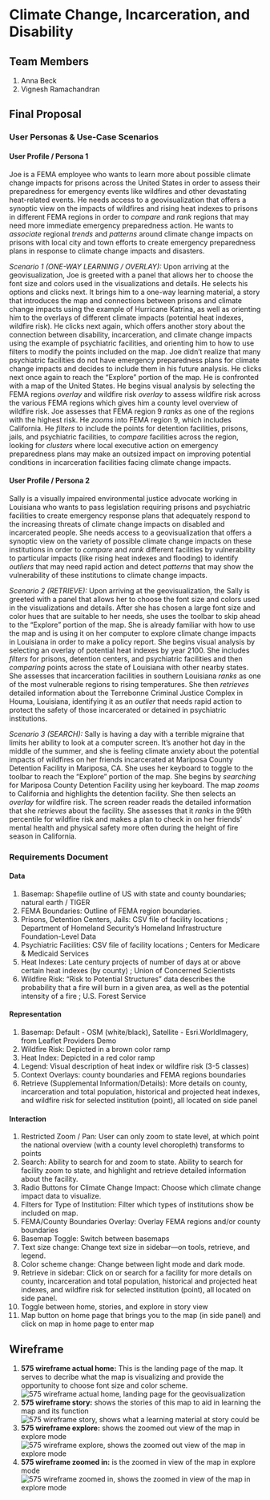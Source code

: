# Climate Change, Incarceration, and Disability

## Team Members

1. Anna Beck
2. Vignesh Ramachandran

## Final Proposal

### User Personas & Use-Case Scenarios

#### User Profile / Persona 1

Joe is a FEMA employee who wants to learn more about possible climate change impacts for prisons across the United States in order to assess their preparedness for emergency events like wildfires and other devastating heat-related events. He needs access to a geovisualization that offers a synoptic view on the impacts of wildfires and rising heat indexes to prisons in different FEMA regions in order to *compare* and *rank* regions that may need more immediate emergency preparedness action. He wants to *associate* regional *trends* and *patterns* around climate change impacts on prisons with local city and town efforts to create emergency preparedness plans in response to climate change impacts and disasters. 

*Scenario 1 (ONE-WAY LEARNING / OVERLAY):* Upon arriving at the geovisualization, Joe is greeted with a panel that allows her to choose the font size and colors used in the visualizations and details. He selects his options and clicks next. It brings him to a one-way learning material, a story that introduces the map and connections between prisons and climate change impacts using the example of Hurricane Katrina, as well as orienting him to the overlays of different climate impacts (potential heat indexes, wildfire risk). He clicks next again, which offers another story about the connection between disability, incarceration, and climate change impacts using the example of psychiatric facilities, and orienting him to how to use filters to modify the points included on the map. Joe didn’t realize that many psychiatric facilities do not have emergency preparedness plans for climate change impacts and decides to include them in his future analysis. He clicks next once again to reach the “Explore” portion of the map. He is confronted with a map of the United States. He begins visual analysis by selecting the FEMA regions *overlay* and wildfire risk *overlay* to assess wildfire risk across the various FEMA regions which gives him a county level overview of wildfire risk. Joe assesses that FEMA region 9 *ranks* as one of the regions with the highest risk. He *zooms* into FEMA region 9, which includes California. He *filters* to include the points for detention facilities, prisons, jails, and psychiatric facilities, to *compare* facilities across the region, looking for *clusters* where local executive action on emergency preparedness plans may make an outsized impact on improving potential conditions in incarceration facilities facing climate change impacts. 

#### User Profile / Persona 2

Sally is a visually impaired environmental justice advocate working in Louisiana who wants to pass legislation requiring prisons and psychiatric facilities to create emergency response plans that adequately respond to the increasing threats of climate change impacts on disabled and incarcerated people. She needs access to a geovisualization that offers a synoptic view on the variety of possible climate change impacts on these institutions in order to *compare* and *rank* different facilities by vulnerability to particular impacts (like rising heat indexes and flooding) to identify *outliers* that may need rapid action and detect *patterns* that may show the vulnerability of these institutions to climate change impacts. 

*Scenario 2 (RETRIEVE):* Upon arriving at the geovisualization, the Sally is greeted with a panel that allows her to choose the font size and colors used in the visualizations and details. After she has chosen a large font size and color hues that are suitable to her needs, she uses the toolbar to skip ahead to the “Explore” portion of the map. She is already familiar with how to use the map and is using it on her computer to explore climate change impacts in Louisiana in order to make a policy report. She begins visual analysis by selecting an overlay of potential heat indexes by year 2100. She includes *filters* for prisons, detention centers, and psychiatric facilities and then *comparing* points across the state of Louisiana with other nearby states. She assesses that incarceration facilities in southern Louisiana *ranks* as one of the most vulnerable regions to rising temperatures. She then *retrieves* detailed information about the Terrebonne Criminal Justice Complex in Houma, Louisiana, identifying it as an *outlier* that needs rapid action to protect the safety of those incarcerated or detained in psychiatric institutions.

*Scenario 3 (SEARCH):* Sally is having a day with a terrible migraine that limits her ability to look at a computer screen. It’s another hot day in the middle of the summer, and she is feeling climate anxiety about the potential impacts of wildfires on her friends incarcerated at Mariposa County Detention Facility in Mariposa, CA. She uses her keyboard to toggle to the toolbar to reach the “Explore” portion of the map. She begins by *searching* for Mariposa County Detention Facility using her keyboard. The map *zooms* to California and highlights the detention facility. She then selects an *overlay* for wildfire risk. The screen reader reads the detailed information that she *retrieves* about the facility. She assesses that it *ranks* in the 99th percentile for wildfire risk and makes a plan to check in on her friends’ mental health and physical safety more often during the height of fire season in California. 
    
### Requirements Document

#### Data
1. Basemap: Shapefile outline of US with state and county boundaries; natural earth / TIGER 
2. FEMA Boundaries: Outline of FEMA region boundaries. 
3. Prisons, Detention Centers, Jails: CSV file of facility locations ; Department of Homeland Security’s Homeland Infrastructure Foundation-Level Data
4. Psychiatric Facilities: CSV file of facility locations ; Centers for Medicare & Medicaid Services
5. Heat Indexes: Late century projects of number of days at or above certain heat indexes (by county) ; Union of Concerned Scientists 
6. Wildfire Risk: “Risk to Potential Structures” data describes the probability that a fire will burn in a given area, as well as the potential intensity of a fire ; U.S. Forest Service

#### Representation
1. Basemap: Default - OSM (white/black), Satellite - Esri.WorldImagery, from Leaflet Providers Demo
2. Wildfire Risk: Depicted in a brown color ramp
3. Heat Index: Depicted in a red color ramp
4. Legend: Visual description of heat index or wildfire risk (3-5 classes)
5. Context Overlays: county boundaries and FEMA regions boundaries
6. Retrieve (Supplemental Information/Details): More details on county, incarceration and total population, historical and projected heat indexes, and wildfire risk for selected institution (point), all located on side panel

#### Interaction
1. Restricted Zoom / Pan: User can only zoom to state level, at which point the national overview (with a county level choropleth) transforms to points
2. Search: Ability to search for and zoom to state. Ability to search for facility zoom to state, and highlight and retrieve detailed information about the facility.
3. Radio Buttons for Climate Change Impact: Choose which climate change impact data to visualize.
4. Filters for Type of Institution: Filter which types of institutions show be included on map.
5. FEMA/County Boundaries Overlay: Overlay FEMA regions and/or county boundaries
6. Basemap Toggle: Switch between basemaps
7. Text size change: Change text size in sidebar—on tools, retrieve, and legend.
8. Color scheme change: Change between light mode and dark mode.
9. Retrieve in sidebar: Click on or search for a facility for more details on county, incarceration and total population, historical and projected heat indexes, and wildfire risk for selected institution (point), all located on side panel.
10. Toggle between home, stories, and explore in story view
11. Map button on home page that brings you to the map (in side panel) and click on map in home page to enter map

## Wireframe
1. **575 wireframe actual home:** This is the landing page of the map. It serves to decribe what the map is visualizing and provide the opportunity to choose font size and color scheme.
    ![575 wireframe actual home, landing page for the geovisualization](img/575%20wireframe%20actual%20home.png)
2. **575 wireframe story:** shows the stories of this map to aid in learning the map and its function
    ![575 wireframe story, shows what a learning material at story could be](img/575%20wireframe%20story%20final.png )
3. **575 wireframe explore:** shows the zoomed out view of the map in explore mode
    ![575 wireframe explore, shows the zoomed out view of the map in explore mode](img/575%20wireframe%20explore%20final.png)
4. **575 wireframe zoomed in:** is the zoomed in view of the map in explore mode
    ![575 wireframe zoomed in, shows the zoomed in view of the map in explore mode](img/575%20wireframe%20zoomed%20in.png)






